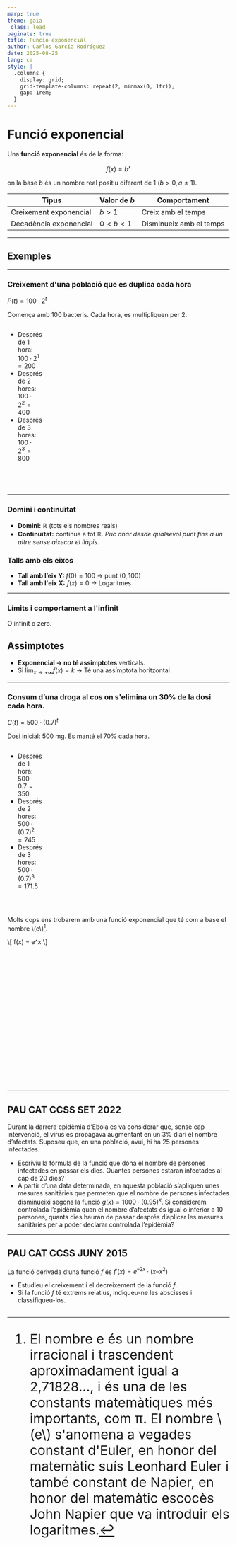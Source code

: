 ```yaml
---
marp: true
theme: gaia
_class: lead
paginate: true
title: Funció exponencial
author: Carlos García Rodríguez
date: 2025-08-25
lang: ca
style: |
  .columns {
    display: grid;
    grid-template-columns: repeat(2, minmax(0, 1fr));
    gap: 1rem;
  }
---
```


<!-- Incluimos JSXGraph -->
<link rel="stylesheet" href="https://cdnjs.cloudflare.com/ajax/libs/jsxgraph/1.4.0/jsxgraph.css" />
<script src="https://cdnjs.cloudflare.com/ajax/libs/jsxgraph/1.4.0/jsxgraphcore.js"></script>

# Funció exponencial

Una **funció exponencial** és de la forma:

$$
f(x) = b^x
$$

on la base $b$ és un nombre real positiu diferent de $1$ ($b > 0, a \neq 1$).

| Tipus                  | Valor de $b$ | Comportament            |
| ---------------------- | ------------ | ----------------------- |
| Creixement exponencial | $b > 1$      | Creix amb el temps      |
| Decadència exponencial | $0 < b < 1$  | Disminueix amb el temps |

---

## Exemples

---

### Creixement d'una població que es duplica cada hora

$P(t) = 100 \cdot 2^t$

Comença amb 100 bacteris. Cada hora, es multipliquen per 2.

<div class="columns">
<div>

- Després de 1 hora: $100 \cdot 2^1 = 200$
- Després de 2 hores: $100 \cdot 2^2 = 400$
- Després de 3 hores: $100 \cdot 2^3 = 800$

</div>
<div>

<div id="exponencialBacteris" class="jxgbox" style="width:500px; height:300px;margin:35px;"></div>

</div>
</div>

<script>
  var board = JXG.JSXGraph.initBoard('exponencialBacteris', {
  boundingbox: [-2, 1000, 4, -10],
  axis: true,
  pan: { enabled: true, needTwoFingers: false, needShift: false },
  zoom: { enabled: true, factorX: 1.25, factorY: 1.25, wheel: true, needShift: false },
  showCopyright: false
});
  const eB = function(x) {
    return 100*Math.pow(2, x);
  };
  board.create('functiongraph', eB);
  board.create('point', [0,100], {fixed: true});
  board.create('point', [1,200], {fixed: true});
  board.create('point', [2,400], {fixed: true});
  board.create('point', [3,800], {fixed: true});
</script>

---

### Domini i continuïtat

- **Domini:** $\mathbb{R}$ (tots els nombres reals)
- **Continuïtat:** contínua a tot $\mathbb{R}$. _Puc anar desde qualsevol punt fins a un altre sense aixecar el llàpis._

### Talls amb els eixos

- **Tall amb l’eix Y:** $f(0)=100$ → punt $(0,100)$
- **Tall amb l'eix X:** $f(x)=0$ → Logaritmes

---

### Límits i comportament a l'infinit

O infinit o zero.

## Assimptotes

- **Exponencial → no té assimptotes** verticals.
- Si $\lim_{x\to+\infty} f(x)=k$ → Té una assímptota horitzontal

---

### Consum d’una droga al cos on s'elimina un 30% de la dosi cada hora.

$C(t) = 500 \cdot (0.7)^t$

Dosi inicial: 500 mg. Es manté el 70% cada hora.

<div class="columns">
<div>

- Després de 1 hora: $500 \cdot 0.7 = 350$
- Després de 2 hores: $500 \cdot (0.7)^2 = 245$
- Després de 3 hores: $500 \cdot (0.7)^3 = 171.5$

</div>
<div>

<div id="exponencialDroga" class="jxgbox" style="width:500px; height:300px; margin:35px;"></div>

</div>
</div>

<script>
  var board = JXG.JSXGraph.initBoard('exponencialDroga', {
  boundingbox: [-2, 600, 20, -10],
  axis: true,
  pan: { enabled: true, needTwoFingers: false, needShift: false },
  zoom: { enabled: true, factorX: 1.25, factorY: 1.25, wheel: true, needShift: false },
  showCopyright: false
  });
  const eD = function(x) {
    return 500*Math.pow(0.7, x);
  };
  board.create('functiongraph', eD);
  board.create('point', [0,500], {fixed: true});
  board.create('point', [1,350], {fixed: true});
  board.create('point', [2,245], {fixed: true});
  board.create('point', [3,171.5], {fixed: true});
</script>

Molts cops ens trobarem amb una funció exponencial que té com a base el nombre \\(e\\)[^note].
[^note]: El nombre e és un nombre irracional i trascendent aproximadament igual a 2,71828..., i és una de les constants matemàtiques més importants, com π. El nombre \\(e\\) s'anomena a vegades constant d'Euler, en honor del matemàtic suís Leonhard Euler i també constant de Napier, en honor del matemàtic escocès John Napier que va introduir els logaritmes.

\\[
f(x) = e^x
\\]

<div id="exponencialE" class="jxgbox" style="width:500px; height:300px;"></div>
<script>
  var board = JXG.JSXGraph.initBoard('exponencialE', {
  boundingbox: [-2, 10, 4, -10],
  axis: true,
  pan: { enabled: true, needTwoFingers: false, needShift: false },
  zoom: { enabled: true, factorX: 1.25, factorY: 1.25, wheel: true, needShift: false },
  showCopyright: false
});
  const g = function(x) {
    return Math.pow(Math.E, x);
  };
  board.create('functiongraph', g, {strokeColor:'#d22', strokeWidth:2});
</script>

---

<style scoped>section { font-size: 30px; }</style>

## PAU CAT CCSS SET 2022

Durant la darrera epidèmia d’Ebola es va considerar que, sense cap intervenció, el virus es propagava augmentant en un 3\% diari el nombre d’afectats. Suposeu que, en una població, avui, hi ha 25 persones infectades.

- Escriviu la fórmula de la funció que dóna el nombre de persones infectades en passar els dies. Quantes persones estaran infectades al cap de 20 dies?
- A partir d’una data determinada, en aquesta població s’apliquen unes mesures sanitàries que permeten que el nombre de persones infectades disminueixi segons la funció $g(x) = 1000 \cdot (0.95)^x$. Si considerem controlada l’epidèmia quan el nombre d’afectats és igual o inferior a 10 persones, quants dies hauran de passar després d’aplicar les mesures sanitàries per a poder declarar controlada l’epidèmia?

---

## PAU CAT CCSS JUNY 2015

La funció derivada d’una funció $f$ és $f'(x) = e^{–2x} · (x – x^2)$

- Estudieu el creixement i el decreixement de la funció $f$.
- Si la funció $f$ té extrems relatius, indiqueu-ne les abscisses i classifiqueu-los.
